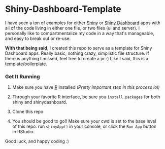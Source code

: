 # Shiny-Dashboard-Template
I have seen a ton of examples for either [Shiny](https://shiny.rstudio.com/) or [Shiny Dashboard](https://rstudio.github.io/shinydashboard/) apps 
with all of the code living in either one file, or two files (ui and server).
I personally like to compartmentalize my code in a way that's manageable, and easy to break out or re-use.

**With that being said**, I created this repo to serve as a template for Shiny Dashboard apps. Really basic, nothing crazy, simplistic file structure. If there is anything I missed, feel free to create a pr :) Like I said, this is a template/boilerplate. 

### Get It Running
1. Make sure you have [R](https://cran.r-project.org/doc/manuals/r-release/R-admin.html) installed *(Pretty important step in this process lol)*

2. Through your favorite R interface, be sure you `install.packages` for both shiny and shinydashboard.

3. Clone this repo

4. You should be good to go!! Make sure your cwd is set to the base level of this repo. run `shinyApp()` in your console, or click the `Run App` button in RStudio.


Good luck, and happy coding :) 
